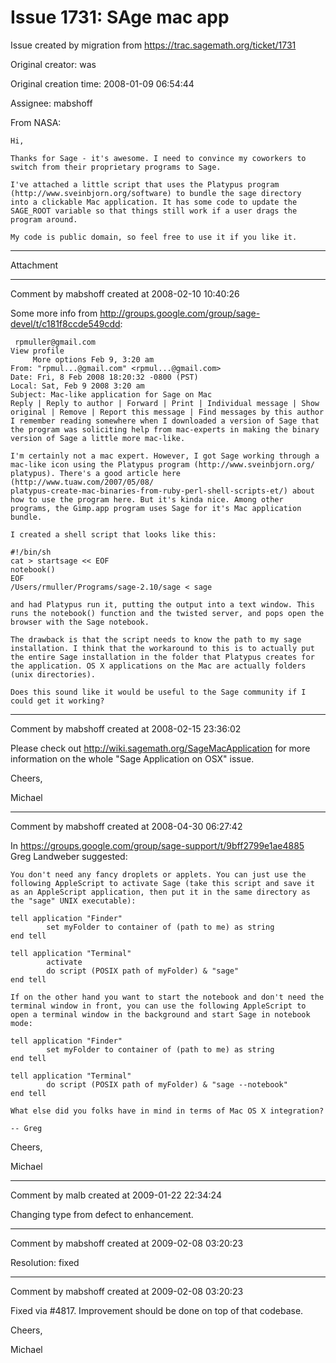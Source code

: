 # Issue 1731: SAge mac app

Issue created by migration from https://trac.sagemath.org/ticket/1731

Original creator: was

Original creation time: 2008-01-09 06:54:44

Assignee: mabshoff

From NASA:


```
Hi,

Thanks for Sage - it's awesome. I need to convince my coworkers to
switch from their proprietary programs to Sage.

I've attached a little script that uses the Platypus program
(http://www.sveinbjorn.org/software) to bundle the sage directory
into a clickable Mac application. It has some code to update the
SAGE_ROOT variable so that things still work if a user drags the
program around.

My code is public domain, so feel free to use it if you like it.
```



---

Attachment


---

Comment by mabshoff created at 2008-02-10 10:40:26

Some more info from http://groups.google.com/group/sage-devel/t/c181f8ccde549cdd:

```
 rpmuller@gmail.com     	
View profile
	 More options Feb 9, 3:20 am
From: "rpmul...@gmail.com" <rpmul...@gmail.com>
Date: Fri, 8 Feb 2008 18:20:32 -0800 (PST)
Local: Sat, Feb 9 2008 3:20 am
Subject: Mac-like application for Sage on Mac
Reply | Reply to author | Forward | Print | Individual message | Show original | Remove | Report this message | Find messages by this author
I remember reading somewhere when I downloaded a version of Sage that
the program was soliciting help from mac-experts in making the binary
version of Sage a little more mac-like.

I'm certainly not a mac expert. However, I got Sage working through a
mac-like icon using the Platypus program (http://www.sveinbjorn.org/
platypus). There's a good article here (http://www.tuaw.com/2007/05/08/
platypus-create-mac-binaries-from-ruby-perl-shell-scripts-et/) about
how to use the program here. But it's kinda nice. Among other
programs, the Gimp.app program uses Sage for it's Mac application
bundle.

I created a shell script that looks like this:

#!/bin/sh
cat > startsage << EOF
notebook()
EOF
/Users/rmuller/Programs/sage-2.10/sage < sage

and had Platypus run it, putting the output into a text window. This
runs the notebook() function and the twisted server, and pops open the
browser with the Sage notebook.

The drawback is that the script needs to know the path to my sage
installation. I think that the workaround to this is to actually put
the entire Sage installation in the folder that Platypus creates for
the application. OS X applications on the Mac are actually folders
(unix directories).

Does this sound like it would be useful to the Sage community if I
could get it working? 
```



---

Comment by mabshoff created at 2008-02-15 23:36:02

Please check out http://wiki.sagemath.org/SageMacApplication for more information on the whole "Sage Application on OSX" issue.

Cheers,

Michael


---

Comment by mabshoff created at 2008-04-30 06:27:42

In https://groups.google.com/group/sage-support/t/9bff2799e1ae4885 Greg Landweber suggested:

```
You don't need any fancy droplets or applets. You can just use the
following AppleScript to activate Sage (take this script and save it
as an AppleScript application, then put it in the same directory as
the "sage" UNIX executable):

tell application "Finder"
        set myFolder to container of (path to me) as string
end tell

tell application "Terminal"
        activate
        do script (POSIX path of myFolder) & "sage"
end tell

If on the other hand you want to start the notebook and don't need the
terminal window in front, you can use the following AppleScript to
open a terminal window in the background and start Sage in notebook
mode:

tell application "Finder"
        set myFolder to container of (path to me) as string
end tell

tell application "Terminal"
        do script (POSIX path of myFolder) & "sage --notebook"
end tell

What else did you folks have in mind in terms of Mac OS X integration?

-- Greg 
```


Cheers,

Michael


---

Comment by malb created at 2009-01-22 22:34:24

Changing type from defect to enhancement.


---

Comment by mabshoff created at 2009-02-08 03:20:23

Resolution: fixed


---

Comment by mabshoff created at 2009-02-08 03:20:23

Fixed via #4817. Improvement should be done on top of that codebase.

Cheers,

Michael
